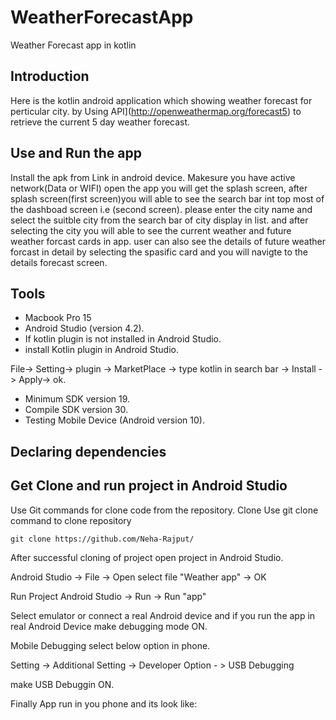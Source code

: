 # WeatherForecastApp
Weather Forecast app in kotlin
## Introduction
Here is the kotlin android application which showing weather forecast for perticular city.
by Using API](http://openweathermap.org/forecast5) to retrieve the current 5 day weather forecast.


## Use and Run the app
Install the apk from Link in android device.
Makesure you have active network(Data or WIFI)
open the app you will get the splash screen, after splash screen(first screen)you will able to see the search bar int top most of the dashboad screen
i.e (second screen). 
please enter the city name and select the suitble city from the search bar of city display in list.
and after selecting the city you will able to see the current weather and future weather forcast cards in app.
user can also see the details of future weather forcast in detail by selecting the spasific card and you will navigte to the details forecast screen.

## Tools 

* Macbook Pro 15
* Android Studio (version 4.2).
* If kotlin plugin is not installed in Android Studio.
* install Kotlin plugin in Android Studio.

 File-> Setting-> plugin -> MarketPlace -> type kotlin in search bar -> Install -> Apply-> ok.
 
* Minimum SDK version 19.
* Compile SDK version 30.
* Testing Mobile Device (Android version 10).

## Declaring dependencies


## Get Clone and run project in Android Studio
Use Git commands for clone code from the repository.
Clone
Use git clone command to clone repository
```
git clone https://github.com/Neha-Rajput/
```
After successful cloning of project open project in Android Studio.

Android Studio -> File -> Open
select file "Weather app" -> OK

Run Project 
Android Studio -> Run -> Run "app"

Select emulator or connect a real Android device and if you run the app in real Android Device make debugging mode ON.

Mobile Debugging select below option in phone.

Setting -> Additional Setting -> Developer Option - > USB Debugging 

make USB Debuggin ON.

Finally App run in you phone and its look like:
